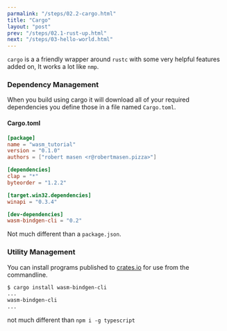 ```yaml
---
parmalink: "/steps/02.2-cargo.html"
title: "Cargo"
layout: "post"
prev: "/steps/02.1-rust-up.html"
next: "/steps/03-hello-world.html"
---
```

<div class="explain">

<code>cargo</code> is a a friendly wrapper around <code>rustc</code> with some very helpful features added on, It works a lot like <code>nmp</code>.

<h3>Dependency Management</h3>

When you build using cargo it will download all of your required dependencies you define those in a file named <code>Cargo.toml</code>.
</div>

#### Cargo.toml

```toml
[package]
name = "wasm_tutorial"
version = "0.1.0"
authors = ["robert masen <r@robertmasen.pizza>"]

[dependencies]
clap = "*"
byteorder = "1.2.2"

[target.win32.dependencies]
winapi = "0.3.4"

[dev-dependencies]
wasm-bindgen-cli = "0.2"
```
Not much different than a <code>package.json</code>.

<div class="explain">


<h3>Utility Management</h3>

You can install programs published to <a href="https://crates.io">crates.io</a> for use from the commandline.
</div>

```bash
$ cargo install wasm-bindgen-cli
...
wasm-bindgen-cli
...
```
not much different than `npm i -g typescript`